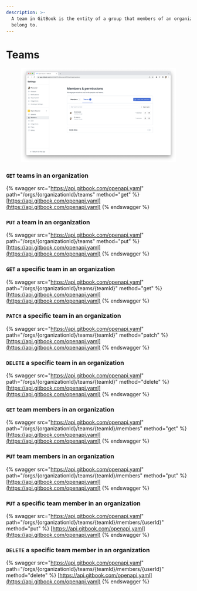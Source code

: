 ```yaml
---
description: >-
  A team in GitBook is the entity of a group that members of an organization
  belong to.
---
```


# Teams

<figure><img src="../../../.gitbook/assets/Teams.png" alt=""><figcaption></figcaption></figure>

### `GET` teams in an organization

{% swagger src="https://api.gitbook.com/openapi.yaml" path="/orgs/{organizationId}/teams" method="get" %}
[https://api.gitbook.com/openapi.yaml](https://api.gitbook.com/openapi.yaml)
{% endswagger %}

### `PUT` a team in an organization

{% swagger src="https://api.gitbook.com/openapi.yaml" path="/orgs/{organizationId}/teams" method="put" %}
[https://api.gitbook.com/openapi.yaml](https://api.gitbook.com/openapi.yaml)
{% endswagger %}

### `GET` a specific team in an organization

{% swagger src="https://api.gitbook.com/openapi.yaml" path="/orgs/{organizationId}/teams/{teamId}" method="get" %}
[https://api.gitbook.com/openapi.yaml](https://api.gitbook.com/openapi.yaml)
{% endswagger %}

### `PATCH` a specific team in an organization

{% swagger src="https://api.gitbook.com/openapi.yaml" path="/orgs/{organizationId}/teams/{teamId}" method="patch" %}
[https://api.gitbook.com/openapi.yaml](https://api.gitbook.com/openapi.yaml)
{% endswagger %}

### `DELETE` a specific team in an organization

{% swagger src="https://api.gitbook.com/openapi.yaml" path="/orgs/{organizationId}/teams/{teamId}" method="delete" %}
[https://api.gitbook.com/openapi.yaml](https://api.gitbook.com/openapi.yaml)
{% endswagger %}

### `GET` team members in an organization

{% swagger src="https://api.gitbook.com/openapi.yaml" path="/orgs/{organizationId}/teams/{teamId}/members" method="get" %}
[https://api.gitbook.com/openapi.yaml](https://api.gitbook.com/openapi.yaml)
{% endswagger %}

### `PUT` team members in an organization

{% swagger src="https://api.gitbook.com/openapi.yaml" path="/orgs/{organizationId}/teams/{teamId}/members" method="put" %}
[https://api.gitbook.com/openapi.yaml](https://api.gitbook.com/openapi.yaml)
{% endswagger %}

### `PUT` a specific team member in an organization

{% swagger src="https://api.gitbook.com/openapi.yaml" path="/orgs/{organizationId}/teams/{teamId}/members/{userId}" method="put" %}
[https://api.gitbook.com/openapi.yaml](https://api.gitbook.com/openapi.yaml)
{% endswagger %}

### `DELETE` a specific team member in an organization

{% swagger src="https://api.gitbook.com/openapi.yaml" path="/orgs/{organizationId}/teams/{teamId}/members/{userId}" method="delete" %}
[https://api.gitbook.com/openapi.yaml](https://api.gitbook.com/openapi.yaml)
{% endswagger %}
